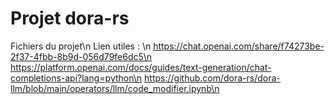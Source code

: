 # Projet dora-rs
Fichiers du projet\n
Lien utiles : \n
https://chat.openai.com/share/f74273be-2f37-4fbb-8b9d-056d79fe6dc5\n
https://platform.openai.com/docs/guides/text-generation/chat-completions-api?lang=python\n
https://github.com/dora-rs/dora-llm/blob/main/operators/llm/code_modifier.ipynb\n
